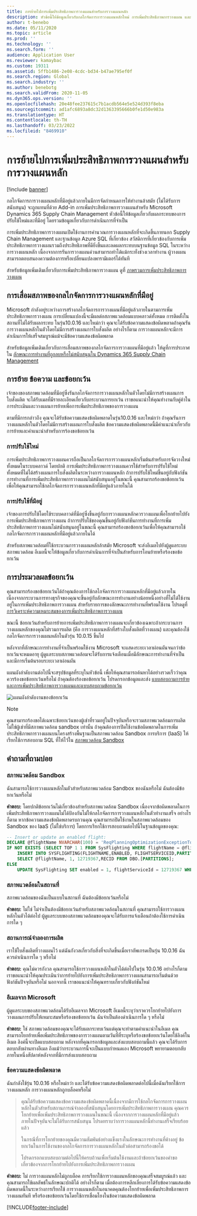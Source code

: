 ```yaml
---
title: การย้ายไปการเพิ่มประสิทธิภาพการวางแผนสำหรับการวางแผนหลัก
description: หัวข้อนี้ให้ข้อมูลเกี่ยวกับกลไกจัดการการวางแผนหลักใหม่ การเพิ่มประสิทธิภาพการวางแผน และเกี่ยวกับการย้ายจากกลไกจัดการที่มีอยู่
author: t-benebo
ms.date: 05/11/2020
ms.topic: article
ms.prod: ''
ms.technology: ''
ms.search.form: ''
audience: Application User
ms.reviewer: kamaybac
ms.custom: 19311
ms.assetid: 5ffb1486-2e08-4cdc-bd34-b47ae795ef0f
ms.search.region: Global
ms.search.industry: ''
ms.author: benebotg
ms.search.validFrom: 2020-11-05
ms.dyn365.ops.version: ''
ms.openlocfilehash: 20e48fee237615c7b1acdb564e5e524d393f8eba
ms.sourcegitcommit: ad1afc6893a8dc32d1363395666b0fe1d50e983a
ms.translationtype: HT
ms.contentlocale: th-TH
ms.lasthandoff: 03/23/2022
ms.locfileid: "8469910"
---
```

# <a name="migration-to-planning-optimization-for-master-planning"></a>การย้ายไปการเพิ่มประสิทธิภาพการวางแผนสำหรับการวางแผนหลัก

[!include [banner](../includes/banner.md)]

กลไกจัดการการวางแผนหลักที่มีอยู่แล้วภายในมีการจัดกำหนดการให้ทำงานล้าสมัย (ไม่ได้รับการสนับสนุน) จะถูกแทนที่ด้วย Add-in การเพิ่มประสิทธิภาพการวางแผนสำหรับ Microsoft Dynamics 365 Supply Chain Management หัวข้อนี้ให้ข้อมูลเกี่ยวกับผลกระทบของการปรับใช้ใหม่และที่มีอยู่ โดยรวมข้อมูลเกี่ยวกับการดำเนินการที่จำเป็น

การเพิ่มประสิทธิภาพการวางแผนเปิดใช้งานการคำนวณการวางแผนหลักที่จะเกิดขึ้นภายนอก Supply Chain Management และฐานข้อมูล Azure SQL ที่เกี่ยวข้อง สวัสดิการที่เกี่ยวข้องกับการเพิ่มประสิทธิภาพการวางแผนรวมถึงประสิทธิภาพที่ดียิ่งขึ้นและลดผลกระทบบนฐานข้อมูล SQL ในระหว่างการวางแผนหลัก เนื่องจากการรันการวางแผนด่วนสามารถทำได้แม้กระทั่งช่วงเวลาทำงาน ผู้วางแผนสามารถตอบสนองความต้องการหรือเปลี่ยนแปลงพารามิเตอร์ได้ทันที

สำหรับข้อมูลเพิ่มเติมเกี่ยวกับการเพิ่มประสิทธิภาพการวางแผน ดูที่ [ภาพรวมการเพิ่มประสิทธิภาพการวางแผน](planning-optimization/planning-optimization-overview.md)

## <a name="obsolescence-of-the-existing-master-planning-engine"></a>การเสื่อมสภาพของกลไกจัดการการวางแผนหลักที่มีอยู่

Microsoft กำลังอยู่ระหว่างการสร้างกลไกจัดการการวางแผนที่มีอยู่แล้วภายในตามการเพิ่มประสิทธิภาพการวางแผน การเปลี่ยนแปลงนี้จะมีผลต่อสภาพแวดล้อมแบบคลาวด์ทั้งหมด การติดตั้งในสถานที่ไม่ได้รับผลกระทบ ในรุ่น10.0.16 และใหม่กว่า คุณจะได้รับข้อความแสดงข้อผิดพลาดถ้าคุณรันการวางแผนหลักในตัวโดยไม่มีการสร้างแผนการใบสั่งผลิต อย่างไรก็ตาม การวางแผนหลักจะมีการดำเนินการให้เสร็จสมบูรณ์แม้จะมีข้อความแสดงข้อผิดพลาด

สำหรับข้อมูลเพิ่มเติมเกี่ยวกับการเสื่อมสภาพของกลไกจัดการการวางแผนที่มีอยู่แล้ว ให้ดูที่การประกาศใน [ลักษณะการทำงานที่ถูกลบหรือไม่สนับสนุนใน Dynamics 365 Supply Chain Management](../get-started/removed-deprecated-features-scm-updates.md)

## <a name="migration-messages-and-exceptions"></a>การย้าย ข้อความ และข้อยกเว้น

เจ้าของของสภาพแวดล้อมที่มีอยู่ซึ่งรันกลไกจัดการการวางแผนหลักในตัวโดยไม่มีการสร้างแผนการใบสั่งผลิต จะได้รับเมลที่มีรายละเอียดเกี่ยวกับกระบวนการยกเว้น เราขอแนะนำให้คุณทำงานกับคู่ค้าในการประเมินและวางแผนการย้ายเพื่อการเพิ่มประสิทธิภาพของการวางแผน

ตามที่มีการกล่าวถึง คุณจะได้รับข้อความแสดงข้อผิดพลาดในรุ่น10.0.16 และใหม่กว่า ถ้าคุณรันการวางแผนหลักในตัวโดยไม่มีการสร้างแผนการใบสั่งผลิต ข้อความแสดงข้อผิดพลาดนี้มีคำแนะนำเกี่ยวกับการย้ายและคำแนะนำสำหรับการร้องขอข้อยกเว้น

### <a name="new-deployments"></a>การปรับใช้ใหม่

การเพิ่มประสิทธิภาพการวางแผนควรถือเป็นกลไกจัดการการวางแผนหลักเริ่มต้นสำหรับการจัดวางใหม่ทั้งหมดในระบบคลาวด์ โดยปกติ การเพิ่มประสิทธิภาพการวางแผนควรใช้สำหรับการปรับใช้ใหม่ทั้งหมดที่ไม่ได้สร้างแผนการใบสั่งผลิตในระหว่างการวางแผนหลัก ถ้าการปรับใช้ใหม่ขึ้นอยู่กับฟังก์ชันการทำงานที่การเพิ่มประสิทธิภาพการวางแผนไม่สนับสนุนอยู่ในขณะนี้ คุณสามารถร้องขอข้อยกเว้นเพื่อให้คุณสามารถใช้กลไกจัดการการวางแผนหลักที่มีอยู่แล้วภายในได้

### <a name="existing-deployments"></a>การปรับใช้ที่มีอยู่

เจ้าของการปรับใช้โดยใช้ระบบคลาวด์ที่มีอยู่ซึ่งขึ้นอยู่กับการวางแผนหลักควรวางแผนเพื่อโยกย้ายไปยังการเพิ่มประสิทธิภาพการวางแผน ถ้าการปรับใช้ของคุณขึ้นอยู่กับฟังก์ชันการทำงานที่การเพิ่มประสิทธิภาพการวางแผนไม่สนับสนุนอยู่ในขณะนี้ คุณสามารถร้องขอข้อยกเว้นเพื่อให้คุณสามารถใช้กลไกจัดการการวางแผนหลักที่มีอยู่แล้วภายในได้

สำหรับสภาพแวดล้อมที่ใช้กระบวนการวางแผนหลักล้าสมัย Microsoft จะส่งอีเมลไปยังผู้ดูแลระบบสภาพแวดล้อม อีเมลนี้จะให้ข้อมูลเกี่ยวกับการดำเนินการที่จำเป็นสำหรับการโอนย้ายหรือร้องขอข้อยกเว้น

## <a name="the-exception-process"></a>การประมวลผลข้อยกเว้น

คุณสามารถร้องขอข้อยกเว้นได้ถ้าคุณต้องการใช้กลไกจัดการการวางแผนหลักที่มีอยู่แล้วภายใน เนื่องจากกระบวนการทางธุรกิจของคุณจะขึ้นอยู่กับลักษณะการทำงานอย่างน้อยหนึ่งอย่างที่ไม่ได้ใช้งานอยู่ในการเพิ่มประสิทธิภาพการวางแผน สำหรับรายการของลักษณะการทำงานที่พร้อมใช้งาน โปรดดูที่ [การวิเคราะห์ความเหมาะสมของการเพิ่มประสิทธิภาพการวางแผน](planning-optimization/planning-optimization-fit-analysis.md)

ขณะนี้ ข้อยกเว้นสำหรับการย้ายการเพิ่มประสิทธิภาพการวางแผนจะเกี่ยวข้องเฉพาะถ้ากระบวนการวางแผนหลักของคุณไม่รวมการผลิต (คือ การวางแผนหลักที่สร้างใบสั่งผลิตที่วางแผน) และคุณต้องใช้กลไกจัดการการวางแผนหลักในตัวรุ่น 10.0.15 ขึ้นไป

หลังจากที่ลักษณะการทำงานที่จำเป็นพร้อมใช้งาน Microsoft จะแสดงระยะเวลาผ่อนผันจนกว่าข้อยกเว้นจะหมดอายุ ผู้ดูแลระบบสภาพแวดล้อมจะได้รับการแจ้งเตือนเมื่อมีลักษณะการทำงานที่จำเป็นและมีการเริ่มต้นรอบระยะเวลาผ่อนผัน

แผนผังลำดับงานต่อไปนี้จะสรุปข้อมูลที่ระบุในหัวข้อนี้ เพื่อให้คุณสามารถค้นหาได้อย่างรวดเร็วว่าคุณควรร้องขอข้อยกเว้นหรือไม่ ถ้าคุณต้องร้องขอข้อยกเว้น โปรดกรอกข้อมูลและส่ง [แบบสอบถามการย้ายและการเพิ่มประสิทธิภาพการวางแผนและแบบสอบถามข้อยกเว้น](https://go.microsoft.com/fwlink/?linkid=2144962)

![แผนผังลำดับงานของข้อยกเว้น](media/exception-diagram.png "แผนผังลำดับข้อยกเว้น")

> [!NOTE]
> คุณสามารถร้องขอได้เฉพาะข้อยกเว้นของผู้เช่าที่รวมอยู่ในปัจจุบันหรือจะรวมสภาพแวดล้อมการผลิต ไม่ใช่ผู้เช่าที่มีสภาพแวดล้อม sandbox เท่านั้น ถ้าคุณต้องการปิดใช้งานข้อผิดพลาดในการเพิ่มประสิทธิภาพการวางแผนบนโครงสร้างพื้นฐานเป็นสภาพแวดล้อม Sandbox การบริการ (IaaS) ให้เรียกใช้การสอบถาม SQL ที่ให้ไว้ใน [สภาพแวดล้อม Sandbox](#faq-sandbox)

## <a name="frequently-asked-questions"></a>คำถามที่ถามบ่อย

### <a name="sandbox-environments"></a><a name="faq-sandbox"></a>สภาพแวดล้อม Sandbox

ฉันสามารถใช้การวางแผนหลักในตัวสำหรับสภาพแวดล้อม Sandbox ของฉันหรือไม่ ฉันต้องมีข้อยกเว้นหรือไม่

**คำตอบ:** โดยปกติข้อยกเว้นไม่เกี่ยวข้องสำหรับสภาพแวดล้อม Sandbox เนื่องจากข้อผิดพลาดในการเพิ่มประสิทธิภาพการวางแผนไม่ได้ป้องกันไม่ให้กลไกจัดการการวางแผนหลักในตัวทำงานเสร็จ อย่างไรก็ตาม หากข้อความแสดงข้อผิดพลาดรบกวนคุณ คุณสามารถปิดใช้งานในสภาพแวดล้อมของ Sandbox ของ IaaS (ไม่ใช่บริการ) โดยการเรียกใช้การสอบถามต่อไปนี้ในฐานข้อมูลของคุณ:

```sql
-- Insert or update an enabled flight:
DECLARE @flightName NVARCHAR(100) = 'ReqPlanningOptimizationExceptionToggle';
IF NOT EXISTS (SELECT TOP 1 1 FROM SysFlighting WHERE flightName = @flightName)
    INSERT INTO SYSFLIGHTING(FLIGHTNAME,ENABLED, FLIGHTSERVICEID,PARTITION)
    SELECT @flightName, 1, 12719367,RECID FROM DBO.[PARTITIONS];
ELSE
    UPDATE SysFlighting SET enabled = 1, flightServiceId = 12719367 WHERE flightName = @flightName;
```

### <a name="on-premises-environments"></a>สภาพแวดล้อมในสถานที่

สภาพแวดล้อมของฉันเป็นแบบในสถานที่ ฉันต้องมีข้อยกเว้นหรือไม่

**คำตอบ:** ไม่ใช่ ไม่จำเป็นต้องมีข้อยกเว้นสำหรับสภาพแวดล้อมในสถานที่ คุณสามารถใช้การวางแผนหลักในตัวได้ต่อไป ผู้ดูแลระบบของสภาพแวดล้อมของคุณจะได้รับการแจ้งเตือนถ้าต้องใช้การดำเนินการใด ๆ

### <a name="production-scenarios"></a>สถานการณ์จำลองการผลิต

เราใช้ใบสั่งผลิตที่วางแผนไว้ แต่ฉันกังวลเกี่ยวกับสิ่งที่จะเกิดขึ้นเมื่อเราอัพเกรดเป็นรุ่น 10.0.16 ฉันควรดำเนินการใด ๆ หรือไม่

**คำตอบ:** คุณไม่ควรกังวล คุณสามารถใช้การวางแผนหลักในตัวได้ต่อไปในรุ่น 10.0.16 อย่างไรก็ตาม เราขอแนะนำให้คุณประเมินว่าการย้ายไปยังการเพิ่มประสิทธิภาพการวางแผนสามารถเริ่มต้นด้วยฟังก์ชันปัจจุบันหรือไม่ นอกจากนี้ เราขอแนะนำให้คุณทราบเกี่ยวกับฟังก์ชันใหม่

### <a name="email-from-microsoft"></a>อีเมลจาก Microsoft

ผู้ดูแลระบบของสภาพแวดล้อมได้รับอีเมลจาก Microsoft อีเมลนี้ระบุว่าเราควรโยกย้ายไปยังการวางแผนการปรับให้เหมาะสมหรือร้องขอข้อยกเว้น ฉันจำเป็นต้องดำเนินการใด ๆ หรือไม่

**คำตอบ:** ใช่ สภาพแวดล้อมของคุณจะได้รับผลกระทบเว้นแต่คุณจะทำตามคำแนะนำในอีเมล คุณสามารถโยกย้ายเพื่อเพิ่มประสิทธิภาพของการวางแผนตามวันที่ที่ระบุหรือร้องขอข้อยกเว้นโดยใช้ลิงค์ในอีเมล ลิงค์นี้จะเปิดแบบสอบถาม หลังจากที่คุณกรอกข้อมูลและส่งแบบสอบถามนี้แล้ว คุณจะได้รับการตอบกลับผ่านทางอีเมล ถึงแม้ว่ากระบวนการนี้จะเป็นแบบกำหนดเอง Microsoft พยายามตอบกลับภายในหนึ่งสัปดาห์หลังจากที่มีการส่งแบบสอบถาม

### <a name="error-messages"></a>ข้อความแสดงข้อผิดพลาด

ฉันกำลังใช้รุ่น 10.0.16 หรือใหม่กว่า และได้รับข้อความแสดงข้อผิดพลาดต่อไปนี้เมื่อฉันเรียกใช้การวางแผนหลัก การวางแผนหลักถูกบล็อคหรือไม่

> คุณได้รับข้อความแสดงข้อความแสดงข้อผิดพลาดนี้เนื่องจากมีการใช้กลไกจัดการการวางแผนหลักในตัวสำหรับสถานการณ์จำลองที่สนับสนุนโดยการเพิ่มประสิทธิภาพการวางแผน คุณควรโยกย้ายเพื่อเพิ่มประสิทธิภาพการวางแผนในขณะนี้ เนื่องจากการวางแผนหลักที่มีอยู่แล้วภายในปัจจุบันจะไม่ได้รับการสนับสนุน โปรดทราบว่าการวางแผนหลักนี้ทำงานเสร็จเรียบร้อยแล้ว
>
> ในกรณีที่การโยกย้ายของคุณมีความสัมพันธ์อย่างแข็งแรงในลักษณะการทำงานที่ค้างอยู่ ข้อยกเว้นในการใช้งานของกลไกจัดการการวางแผนหลักในตัวต่อสามารถร้องขอได้
>
> โปรดกรอกแบบสอบถามต่อไปนี้ให้ครบถ้วนเพื่อเริ่มต้นใช้งานและถ้าข้อยกเว้นของคำขอเกี่ยวข้องจากการโยกย้ายไปยังการเพิ่มประสิทธิภาพการวางแผน

**คำตอบ:** ไม่ การวางแผนหลักไม่ถูกบล็อค การเรียกใช้การวางแผนหลักของคุณเสร็จสมบูรณ์แล้ว และคุณสามารถใช้ผลลัพธ์ในลักษณะปกติได้ อย่างไรก็ตาม เมื่อต้องการหลีกเลี่ยงการได้รับข้อความแสดงข้อผิดพลาดนี้ในระหว่างการเรียกใช้ การวางแผนหลักในอนาคตคุณต้องโยกย้ายเพื่อเพิ่มประสิทธิภาพการวางแผนทันที หรือร้องขอข้อยกเว้นโดยใช้การเชื่อมโยงในข้อความแสดงข้อผิดพลาด


[!INCLUDE[footer-include](../../includes/footer-banner.md)]
